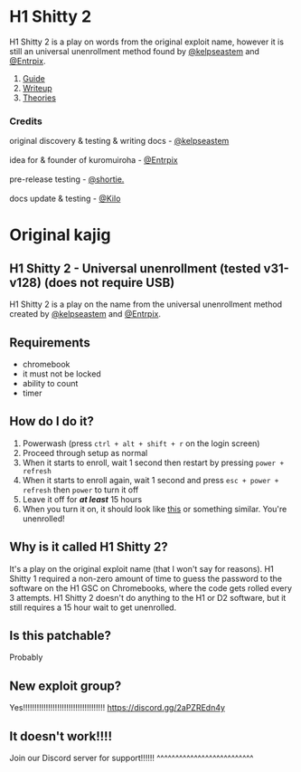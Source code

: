 # H1 Shitty 2
H1 Shitty 2 is a play on words from the original exploit name, however it is still an universal unenrollment method found by [@kelpseastem](https://github.com/kelpseastem) and [@Entrpix](https://github.com/entrpix).
1. [Guide](Docs/guide.md)
2. [Writeup](Docs/writeup.md)
3. [Theories](Docs/theories.md)
### Credits
original discovery & testing & writing docs - [@kelpseastem](https://github.com/kelpseastem)\
\
idea for & founder of kuromuiroha - [@Entrpix](https://github.com/entrpix)\
\
pre-release testing - [@shortie.](https://github.com/snappyshortpie)\
\
docs update & testing - [@Kilo](https://github.com/kkilobyte)
# Original kajig
## H1 Shitty 2 - Universal unenrollment (tested v31-v128) (does not require USB)
H1 Shitty 2 is a play on the name from the universal unenrollment method created by [@kelpseastem](https://github.com/kelpseastem) and [@Entrpix](https://github.com/entrpix).
## Requirements
- chromebook
- it must not be locked
- ability to count
- timer
##  How do I do it?
1. Powerwash (press `ctrl + alt + shift + r` on the login screen)
2. Proceed through setup as normal
3. When it starts to enroll, wait 1 second then restart by pressing `power + refresh`
4. When it starts to enroll again, wait 1 second and press `esc + power + refresh` then `power` to turn it off
5. Leave it off for ***at least*** 15 hours
6. When you turn it on, it should look like [this](https://github.com/kuromuiroha/CRSH2TTY/raw/main/Docs/Media/v128nissa.mp4) or something similar. You're unenrolled!
## Why is it called H1 Shitty 2?
It's a play on the original exploit name (that I won't say for reasons). H1 Shitty 1 required a non-zero amount of time to guess the password to the software on the H1 GSC on Chromebooks, where the code gets rolled every 3 attempts. H1 Shitty 2 doesn't do anything to the H1 or D2 software, but it still requires a 15 hour wait to get unenrolled.
## Is this patchable?
Probably
## New exploit group?
Yes!!!!!!!!!!!!!!!!!!!!!!!!!!!!!!!!!!!! https://discord.gg/2aPZREdn4y
## It doesn't work!!!!
Join our Discord server for support!!!!!! ^^^^^^^^^^^^^^^^^^^^^^^^^^
